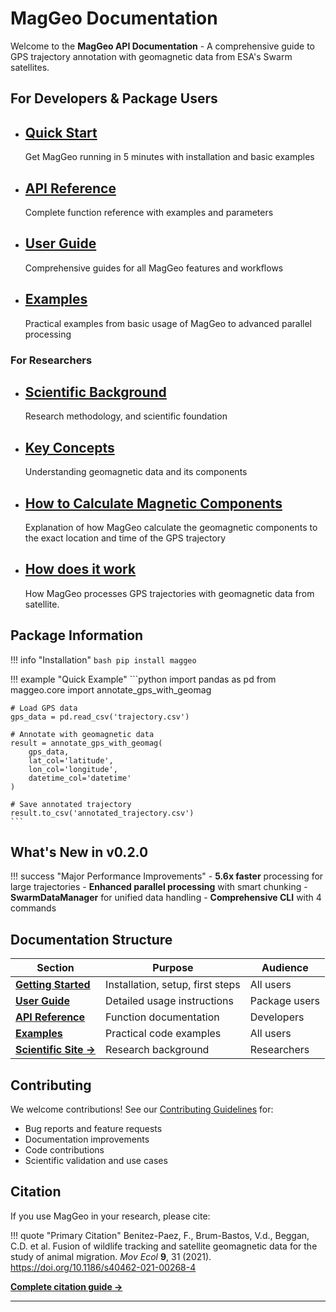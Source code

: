 # MagGeo Documentation

Welcome to the **MagGeo API Documentation** - A comprehensive guide to GPS trajectory annotation with geomagnetic data from ESA's Swarm satellites.

## **For Developers & Package Users**


- **[Quick Start](getting-started/quickstart/)**
    ---
    Get MagGeo running in 5 minutes with installation and basic examples

- **[API Reference](api/)**
    ---
    Complete function reference with examples and parameters

- **[User Guide](user-guide/basic-usage.md)**
    ---
    Comprehensive guides for all MagGeo features and workflows

- **[Examples](examples/basic.md)**
    ---
    Practical examples from basic usage of MagGeo to advanced parallel processing


### **For Researchers**  

- **[Scientific Background](https://maggeo.github.io/MagGeo/science-behind/intro/)**
    ---
    Research methodology, and scientific foundation
- **[Key Concepts](https://maggeo.github.io/MagGeo/science-behind/background/)**
    ---
    Understanding geomagnetic data and its components

- **[How to Calculate Magnetic Components](https://maggeo.github.io/MagGeo/science-behind/calculation_mag_components/)**
    ---
    Explanation of how MagGeo calculate the geomagnetic components to the exact location and time of the GPS trajectory

- **[How does it work](https://maggeo.github.io/MagGeo/science-behind/how_does_it_works/)**
    ---
    How MagGeo processes GPS trajectories with geomagnetic data from satellite. 

<!-- - **[Case Studies](https://maggeo.github.io/case-studies/)**
    ---
    Use cases of MagGeo in wildlife tracking and migration studies
 -->
## **Package Information**

!!! info "Installation"
    ```bash
    pip install maggeo
    ```

!!! example "Quick Example"
    ```python
    import pandas as pd
    from maggeo.core import annotate_gps_with_geomag
    
    # Load GPS data
    gps_data = pd.read_csv('trajectory.csv')
    
    # Annotate with geomagnetic data
    result = annotate_gps_with_geomag(
        gps_data,
        lat_col='latitude',
        lon_col='longitude',
        datetime_col='datetime'
    )
    
    # Save annotated trajectory
    result.to_csv('annotated_trajectory.csv')
    ```

## **What's New in v0.2.0**

!!! success "Major Performance Improvements"
    - **5.6x faster** processing for large trajectories
    - **Enhanced parallel processing** with smart chunking
    - **SwarmDataManager** for unified data handling
    - **Comprehensive CLI** with 4 commands

## **Documentation Structure**

| Section | Purpose | Audience |
|---------|---------|----------|
| **[Getting Started](getting-started/)** | Installation, setup, first steps | All users |
| **[User Guide](user-guide/)** | Detailed usage instructions | Package users |
| **[API Reference](api/)** | Function documentation | Developers |
| **[Examples](examples/)** | Practical code examples | All users |
| **[Scientific Site →](https://maggeo.github.io/MagGeo/)** | Research background | Researchers |

## **Contributing**

We welcome contributions! See our [Contributing Guidelines](https://maggeo.github.io/contributing/) for:

- Bug reports and feature requests
- Documentation improvements  
- Code contributions
- Scientific validation and use cases

##  **Citation**

If you use MagGeo in your research, please cite:

!!! quote "Primary Citation"
    Benitez-Paez, F., Brum-Bastos, V.d., Beggan, C.D. et al. Fusion of wildlife tracking and satellite geomagnetic data for the study of animal migration. *Mov Ecol* **9**, 31 (2021). https://doi.org/10.1186/s40462-021-00268-4

[**Complete citation guide →**](./about/citation/)

---